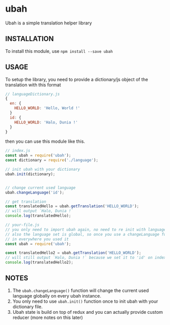 # ubah
Ubah is a simple translation helper library

## INSTALLATION

To install this module, use `npm install --save ubah`

## USAGE
To setup the library, you need to provide a dictionary/js object of the translation with this format
```javascript
// languageDictionary.js
{
  en: {
    HELLO_WORLD: 'Hello, World !'
  }
  id: {
    HELLO_WORLD: 'Halo, Dunia !'
  }
}
```
then you can use this module like this.
```javascript
// index.js
const ubah = require('ubah');
const dictionary = require('./language');

// init ubah with your dictionary
ubah.init(dictionary);


// change current used language
ubah.changeLanguage('id');

// get translation
const translatedHello = ubah.getTranslation('HELLO_WORLD');
// will output `Halo, Dunia !`
console.log(translatedHello);

```

```javascript
// your-file.js
// you only need to import ubah again, no need to re init with language dictionary
// also the language set is global, so once you use a changeLanguage function it will be changged
// in everywhere you used it
const ubah = require('ubah');

const translatedHello2 = ubah.getTranslation('HELLO_WORLD');
// will still output `Halo, Dunia !` because we set it to 'id' on index.js
console.log(translatedHello2);
```
## NOTES
1. The `ubah.changeLanguage()` function will change the current used language globally on every ubah instance.
2. You only need to use `ubah.init()` function once to init ubah with your dictionary file.
3. Ubah state is build on top of redux and you can actually provide custom reducer (more notes on this later)
